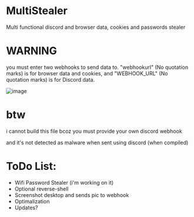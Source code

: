 # MultiStealer
Multi functional discord and browser data, cookies and passwords stealer

# WARNING
you must enter two webhooks to send data to. "webhookurl" (No quotation marks) is for browser data and cookies, and "WEBHOOK_URL" (No quotation marks) is for Discord data.

![image](https://user-images.githubusercontent.com/98595166/164785055-e57f3107-a969-498c-9aac-5bc7a1292c96.png)

# btw
i cannot build this file bcoz you must provide your own discord webhook

and it's not detected as malware when sent using discord (when compiled)

# ToDo List:
- Wifi Password Stealer       (i'm working on it)
- Optional reverse-shell
- Screenshot desktop and sends pic to webhook
- Optimalization
- Updates?
